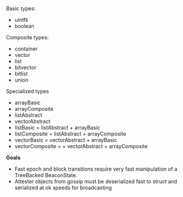 Basic types:

- uintN
- boolean

Composite types:

- container
- vector
- list
- bitvector
- bitlist
- union

Specialized types

- arrayBasic
- arrayComposite
- listAbstract
- vectorAbstract
- listBasic = listAbstract + arrayBasic
- listComposite = listAbstract + arrayComposite
- vectorBasic = vectorAbstract + arrayBasic
- vectorComposite = = vectorAbstract + arrayComposite

**Goals**

- Fast epoch and block transitions require very fast manipulation of a TreeBacked BeaconState.
- Attester objects from gossip must be deserialized fast to struct and serialized at ok speeds for broadcasting
